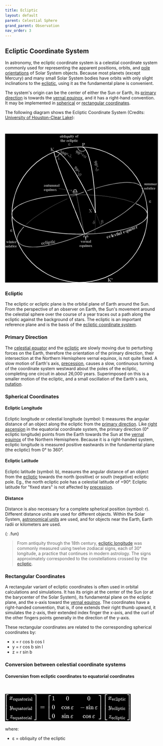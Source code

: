 ```yaml
---
title: Ecliptic
layout: default
parent: Celestial Sphere
grand_parent: Observation
nav_order: 3
---
```


## Ecliptic Coordinate System

In astronomy, the ecliptic coordinate system is a celestial coordinate system commonly used for representing the apparent positions, orbits, and [pole orientations](https://en.wikipedia.org/wiki/Poles_of_astronomical_bodies) of Solar System objects. Because most planets (except Mercury) and many small Solar System bodies have orbits with only slight inclinations to the [ecliptic](#ecliptic), using it as the fundamental plane is convenient.

The system's origin can be the center of either the Sun or Earth, its [primary direction](#primary-direction) is towards the [vernal equinox](./equatorial.md#vernal-equinox), and it has a right-hand convention. It may be implemented in [spherical](#spherical-coordinates) or [rectangular coordinates](#rectangular-coordinates).

The following diagram shows the Ecliptic Coordinate System (Credits: [University of Houston-Clear Lake](https://sceweb.sce.uhcl.edu/helm/WEB-Positional%20Astronomy/Tutorial/Ecliptic%20coordinates/Ecliptic%20coordinates.html)):

<br />

![Ecliptic Coordinate Sphere](<../../assets/images/observation/celestial sphere/ecliptic/sphere.png>)

### Ecliptic

The ecliptic or ecliptic plane is the orbital plane of Earth around the Sun. From the perspective of an observer on Earth, the Sun's movement around the celestial sphere over the course of a year traces out a path along the ecliptic against the background of stars. The ecliptic is an important reference plane and is the basis of the [ecliptic coordinate system](#ecliptic-coordinate-system).

### Primary Direction

The [celestial equator](./equatorial.md#equator) and the [ecliptic](#ecliptic) are slowly moving due to perturbing forces on the Earth, therefore the orientation of the primary direction, their intersection at the Northern Hemisphere vernal equinox, is not quite fixed. A slow motion of Earth's axis, [precession](./equatorial.md#precession), causes a slow, continuous turning of the coordinate system westward about the poles of the ecliptic, completing one circuit in about 26,000 years. Superimposed on this is a smaller motion of the ecliptic, and a small oscillation of the Earth's axis, [nutation](https://en.wikipedia.org/wiki/Astronomical_nutation).

### Spherical Coordinates

#### Ecliptic Longitude

Ecliptic longitude or celestial longitude (symbol: l) measures the angular distance of an object along the ecliptic from the [primary direction](#primary-direction). Like [right ascension](./equatorial.md#right-ascension) in the equatorial coordinate system, the primary direction (0° ecliptic longitude) points from the Earth towards the Sun at the [vernal equinox](./equatorial.md#vernal-equinox) of the Northern Hemisphere. Because it is a right-handed system, ecliptic longitude is measured positive eastwards in the fundamental plane (the ecliptic) from 0° to 360°.

#### Ecliptic Latitude

Ecliptic latitude (symbol: b), measures the angular distance of an object from the [ecliptic](#ecliptic) towards the north (positive) or south (negative) ecliptic pole. Eg., the north ecliptic pole has a celestial latitude of +90°. Ecliptic latitude for "fixed stars" is not affected by [precession](./equatorial.md#precession).

#### Distance

Distance is also necessary for a complete spherical position (symbol: r). Different distance units are used for different objects. Within the Solar System, [astronomical units](https://en.wikipedia.org/wiki/Astronomical_unit) are used, and for objects near the Earth, Earth radii or kilometers are used.

{: .fun}

> From antiquity through the 18th century, [ecliptic longitude](#ecliptic-longitude) was commonly measured using twelve zodiacal signs, each of 30° longitude, a practice that continues in modern astrology. The signs approximately corresponded to the constellations crossed by the [ecliptic](#ecliptic).

### Rectangular Coordinates

A rectangular variant of ecliptic coordinates is often used in orbital calculations and simulations. It has its origin at the center of the Sun (or at the barycenter of the Solar System), its fundamental plane on the ecliptic plane, and the x-axis toward the [vernal equinox](./equatorial.md#vernal-equinox). The coordinates have a right-handed convention, that is, if one extends their right thumb upward, it simulates the z-axis, their extended index finger the x-axis, and the curl of the other fingers points generally in the direction of the y-axis.

These rectangular coordinates are related to the corresponding spherical coordinates by:

- x = r cos b cos l
- y = r cos b sin l
- z = r sin b

### Conversion between celestial coordinate systems

#### Conversion from ecliptic coordinates to equatorial coordinates

<!-- $$
\begin{equation}
\left(\begin{array}{cc} 
x_{equatorial}\\ 
y_{equatorial}\\ 
z_{equatorial} 
\end{array}\right) =
\left(\begin{array}{cc} 
1 & 0 & 0\\ 
0 & cos ε & -sin ε\\
0 & sin ε & cos ε
\end{array}\right)
\left(\begin{array}{cc} 
x_{ecliptic}\\ 
y_{ecliptic}\\ 
z_{ecliptic} 
\end{array}\right)
\end{equation}
$$ -->

<br />

![Coordinate Conversion](<../../assets/images/observation/celestial sphere/ecliptic/1.png>)

where: 

- ε = obliquity of the ecliptic